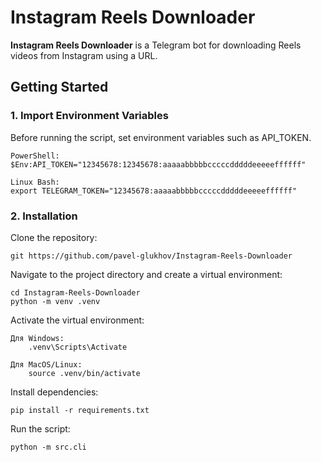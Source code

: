 # Instagram Reels Downloader

**Instagram Reels Downloader** is a Telegram bot for downloading Reels videos from Instagram using a URL.
## Getting Started

### 1. Import Environment Variables

Before running the script, set environment variables such as API_TOKEN.

    PowerShell:
    $Env:API_TOKEN="12345678:12345678:aaaaabbbbbcccccdddddeeeeeffffff"
    
    Linux Bash:
    export TELEGRAM_TOKEN="12345678:aaaaabbbbbcccccdddddeeeeeffffff"

### 2. Installation

Clone the repository:

    git https://github.com/pavel-glukhov/Instagram-Reels-Downloader

Navigate to the project directory and create a virtual environment:

    cd Instagram-Reels-Downloader
    python -m venv .venv

Activate the virtual environment:

    Для Windows:
        .venv\Scripts\Activate

    Для MacOS/Linux:
        source .venv/bin/activate

Install dependencies:

    pip install -r requirements.txt

Run the script:

    python -m src.cli